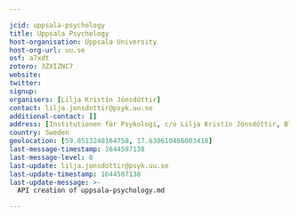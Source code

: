 ```yaml
---

jcid: uppsala-psychology
title: Uppsala Psychology
host-organisation: Uppsala University
host-org-url: uu.se
osf: a7xdt
zotero: 3ZXIZNC7
website: 
twitter: 
signup: 
organisers: [Lilja Kristín Jónsdóttir]
contact: lilja.jonsdottir@psyk.uu.se
additional-contact: []
address: [Institutionen för Psykologi, c/o Lilja Kristín Jónsdóttir, Blåsenhus, von Kraemers allé 1E, 752 37 Uppsala]
country: Sweden
geolocation: [59.8513248164758, 17.630610466003418]
last-message-timestamp: 1644587138
last-message-level: 0
last-update: lilja.jonsdottir@psyk.uu.se
last-update-timestamp: 1644587138
last-update-message: >-
  API creation of uppsala-psychology.md

---
```



